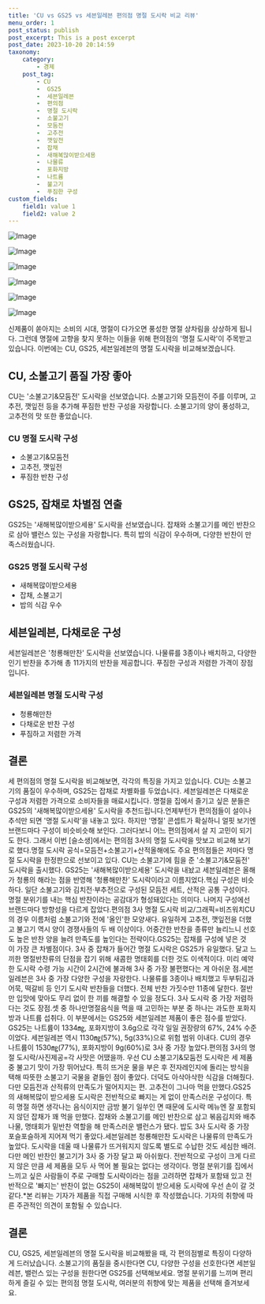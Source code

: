 ```yaml
---
title: 'CU vs GS25 vs 세븐일레븐 편의점 명절 도시락 비교 리뷰'
menu_order: 1
post_status: publish
post_excerpt: This is a post excerpt
post_date: 2023-10-20 20:14:59
taxonomy:
    category:
        - 경제
    post_tag:
        - CU
        -  GS25
        -  세븐일레븐
        -  편의점
        -  명절 도시락
        -  소불고기
        -  모둠전
        -  고추전
        -  깻잎전
        -  잡채
        -  새해복많이받으세용
        -  나물류
        -  포화지방
        -  나트륨
        -  불고기
        -  푸짐한 구성
custom_fields:
    field1: value 1
    field2: value 2
---
```


![Image](https://imgnews.pstatic.net/image/648/2024/02/05/0000023136_001_20240205173001669.jpg?type=w647)

![Image](https://imgnews.pstatic.net/image/648/2024/02/05/0000023136_002_20240205173001713.jpg?type=w647)

![Image](https://imgnews.pstatic.net/image/648/2024/02/05/0000023136_003_20240205173001792.jpg?type=w647)

![Image](https://imgnews.pstatic.net/image/648/2024/02/05/0000023136_004_20240205173001928.jpg?type=w647)

![Image](https://imgnews.pstatic.net/image/648/2024/02/05/0000023136_005_20240205173001972.jpg?type=w647)

![Image](https://imgnews.pstatic.net/image/648/2024/02/05/0000023136_004_20240205173001928.jpg?type=w647)


신제품이 쏟아지는 소비의 시대, 명절이 다가오면 풍성한 명절 상차림을 상상하게 됩니다. 그런데 명절에 고향을 찾지 못하는 이들을 위해 편의점의 '명절 도시락'이 주목받고 있습니다. 이번에는 CU, GS25, 세븐일레븐의 명절 도시락을 비교해보겠습니다.

## CU, 소불고기 품질 가장 좋아
CU는 '소불고기&모둠전' 도시락을 선보였습니다. 소불고기와 모듬전이 주를 이루며, 고추전, 깻잎전 등을 추가해 푸짐한 반찬 구성을 자랑합니다. 소불고기의 양이 풍성하고, 고추전의 맛 또한 좋았습니다.

### CU 명절 도시락 구성
- 소불고기&모둠전
- 고추전, 깻잎전
- 푸짐한 반찬 구성

## GS25, 잡채로 차별점 연출
GS25는 '새해복많이받으세용' 도시락을 선보였습니다. 잡채와 소불고기를 메인 반찬으로 삼아 밸런스 있는 구성을 자랑합니다. 특히 밥의 식감이 우수하며, 다양한 반찬이 만족스러웠습니다.

### GS25 명절 도시락 구성
- 새해복많이받으세용
- 잡채, 소불고기
- 밥의 식감 우수

## 세븐일레븐, 다채로운 구성
세븐일레븐은 '청룡해만찬' 도시락을 선보였습니다. 나물류를 3종이나 배치하고, 다양한 인기 반찬을 추가해 총 11가지의 반찬을 제공합니다. 푸짐한 구성과 저렴한 가격이 장점입니다.

### 세븐일레븐 명절 도시락 구성
- 청룡해만찬
- 다채로운 반찬 구성
- 푸짐하고 저렴한 가격

## 결론
세 편의점의 명절 도시락을 비교해보면, 각각의 특징을 가지고 있습니다. CU는 소불고기의 품질이 우수하며, GS25는 잡채로 차별화를 두었습니다. 세븐일레븐은 다채로운 구성과 저렴한 가격으로 소비자들을 매료시킵니다. 명절을 집에서 즐기고 싶은 분들은 GS25의 '새해복많이받으세용' 도시락을 추천드립니다.언제부턴가 편의점들이 설이나 추석만 되면 '명절 도시락'을 내놓고 있다. 하지만 '명절' 콘셉트가 확실하니 얼핏 보기엔 브랜드마다 구성이 비슷비슷해 보인다. 그러다보니 어느 편의점에서 살 지 고민이 되기도 한다. 그래서 이번 [슬소생]에서는 편의점 3사의 명절 도시락을 맛보고 비교해 보기로 했다.명절 도시락 공식=모듬전+소불고기+산적올해에도 주요 편의점들은 저마다 명절 도시락을 한정판으로 선보이고 있다. CU는 소불고기에 힘을 준 '소불고기&모둠전' 도시락을 출시했다. GS25는 '새해복많이받으세용' 도시락을 내놨고 세븐일레븐은 올해가 청룡의 해라는 점을 반영해 '청룡해만찬' 도시락이라고 이름지었다.핵심 구성은 비슷하다. 일단 소불고기와 김치전·부추전으로 구성된 모듬전 세트, 산적은 공통 구성이다. 명절 분위기를 내는 핵심 반찬이라는 공감대가 형성돼있다는 의미다. 나머지 구성에선 브랜드마다 방향성을 다르게 잡았다.편의점 3사 명절 도시락 비교/그래픽=비즈워치CU의 경우 이름처럼 소불고기와 전에 '올인'한 모양새다. 유일하게 고추전, 깻잎전을 더했고 불고기 역시 양이 경쟁사들의 두 배 이상이다. 어중간한 반찬을 종류만 늘리느니 선호도 높은 반찬 양을 늘려 만족도를 높인다는 전략이다.GS25는 잡채를 구성에 넣은 것이 가장 큰 차별점이다. 3사 중 잡채가 들어간 명절 도시락은 GS25가 유일했다. 달고 느끼한 명절반찬류의 단점을 잡기 위해 새콤한 명태회를 더한 것도 이색적이다. 미리 예약한 도시락 수령 가능 시간이 2시간에 불과해 3사 중 가장 불편했다는 게 아쉬운 점.세븐일레븐은 3사 중 가장 다양한 구성을 자랑한다. 나물류를 3종이나 배치했고 두부튀김과 어묵, 떡갈비 등 인기 도시락 반찬들을 더했다. 전체 반찬 가짓수만 11종에 달한다. 절반만 입맛에 맞아도 무리 없이 한 끼를 해결할 수 있을 정도다. 3사 도시락 중 가장 저렴하다는 것도 장점.셋 중 하나만명절음식을 먹을 때 고민하는 부분 중 하나는 과도한 포화지방과 나트륨 섭취다. 이 부분에서는 GS25와 세븐일레븐 제품이 좋은 점수를 받았다. GS25는 나트륨이 1334㎎, 포화지방이 3.6g으로 각각 일일 권장량의 67%, 24% 수준이었다. 세븐일레븐 역시 1130㎎(57%), 5g(33%)으로 위험 범위 이내다. CU의 경우 나트륨이 1530㎎(77%), 포화지방이 9g(60%)로 3사 중 가장 높았다.편의점 3사의 명절 도시락/사진제공=각 사맛은 어땠을까. 우선 CU 소불고기&모둠전 도시락은 세 제품 중 불고기 맛이 가장 뛰어났다. 특히 뜨거운 물을 부은 후 전자레인지에 돌리는 방식을 택해 따뜻한 소불고기 국물을 곁들인 점이 좋았다. 더덕도 아삭아삭한 식감을 더해줬다. 다만 모듬전과 산적류의 만족도가 떨어지지는 편. 고추전이 그나마 먹을 만했다.GS25의 새해복많이 받으세용 도시락은 전반적으로 빠지는 게 없이 만족스러운 구성이다. 특히 명절 하면 생각나는 음식이지만 금방 불기 일쑤인 면 때문에 도시락 메뉴엔 잘 포함되지 않던 잡채가 꽤 먹을 만했다. 잡채와 소불고기를 메인 반찬으로 삼고 볶음김치와 배추나물, 명태회가 밑반찬 역할을 해 만족스러운 밸런스가 됐다. 밥도 3사 도시락 중 가장 포슬포슬하게 지어져 먹기 좋았다.세븐일레븐 청룡해만찬 도시락은 나물류의 만족도가 높았다. 도시락을 데울 때 나물류가 뜨거워지지 않도록 별도로 수납한 것도 세심한 배려. 다만 메인 반찬인 불고기가 3사 중 가장 달고 짜 아쉬웠다. 전반적으로 구성이 크게 다르지 않은 만큼 세 제품을 모두 사 먹어 볼 필요는 없다는 생각이다. 명절 분위기를 집에서 느끼고 싶은 사람들이 주로 구매할 도시락이라는 점을 고려하면 잡채가 포함돼 있고 전반적으로 '빠지는' 반찬이 없는 GS25이 새해복많이 받으세용 도시락에 우선 손이 갈 것 같다.*본 리뷰는 기자가 제품을 직접 구매해 시식한 후 작성했습니다. 기자의 취향에 따른 주관적인 의견이 포함될 수 있습니다.

## 결론
CU, GS25, 세븐일레븐의 명절 도시락을 비교해봤을 때, 각 편의점별로 특징이 다양하게 드러났습니다. 소불고기의 품질을 중시한다면 CU, 다양한 구성을 선호한다면 세븐일레븐, 밸런스 있는 구성을 원한다면 GS25를 선택해보세요. 명절 분위기를 느끼며 편리하게 즐길 수 있는 편의점 명절 도시락, 여러분의 취향에 맞는 제품을 선택해 즐겨보세요.
